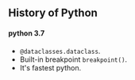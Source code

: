 History of Python
-

#### python 3.7

* `@dataclasses.dataclass`.
* Built-in breakpoint `breakpoint()`.
* It's fastest python.
